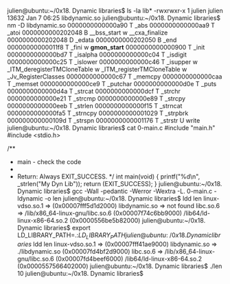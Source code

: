 julien@ubuntu:~/0x18. Dynamic libraries$ ls -la lib*
-rwxrwxr-x 1 julien julien 13632 Jan  7 06:25 libdynamic.so
julien@ubuntu:~/0x18. Dynamic libraries$ nm -D libdynamic.so 
0000000000000a90 T _abs
0000000000000aa9 T _atoi
0000000000202048 B __bss_start
                 w __cxa_finalize
0000000000202048 D _edata
0000000000202050 B _end
00000000000011f8 T _fini
                 w __gmon_start__
0000000000000900 T _init
0000000000000bd7 T _isalpha
0000000000000c04 T _isdigit
0000000000000c25 T _islower
0000000000000c46 T _isupper
                 w _ITM_deregisterTMCloneTable
                 w _ITM_registerTMCloneTable
                 w _Jv_RegisterClasses
0000000000000c67 T _memcpy
0000000000000caa T _memset
0000000000000ce9 T _putchar
0000000000000d0e T _puts
0000000000000d4a T _strcat
0000000000000dcf T _strchr
0000000000000e21 T _strcmp
0000000000000e89 T _strcpy
0000000000000eeb T _strlen
0000000000000f15 T _strncat
0000000000000fa5 T _strncpy
0000000000001029 T _strpbrk
000000000000109d T _strspn
0000000000001176 T _strstr
                 U write
julien@ubuntu:~/0x18. Dynamic libraries$ cat 0-main.c
#include "main.h"
#include <stdio.h>

/**
 * main - check the code
 *
 * Return: Always EXIT_SUCCESS.
 */
int main(void)
{
    printf("%d\n", _strlen("My Dyn Lib"));
    return (EXIT_SUCCESS);
}
julien@ubuntu:~/0x18. Dynamic libraries$ gcc -Wall -pedantic -Werror -Wextra -L. 0-main.c -ldynamic -o len
julien@ubuntu:~/0x18. Dynamic libraries$ ldd len 
    linux-vdso.so.1 =>  (0x00007fff5d1d2000)
    libdynamic.so => not found
    libc.so.6 => /lib/x86_64-linux-gnu/libc.so.6 (0x00007f74c6bb9000)
    /lib64/ld-linux-x86-64.so.2 (0x0000556be5b82000)
julien@ubuntu:~/0x18. Dynamic libraries$ export LD_LIBRARY_PATH=.:$LD_LIBRARY_PATH
julien@ubuntu:~/0x18. Dynamic libraries$ ldd len
    linux-vdso.so.1 =>  (0x00007fff41ae9000)
    libdynamic.so => ./libdynamic.so (0x00007fd4bf2d9000)
    libc.so.6 => /lib/x86_64-linux-gnu/libc.so.6 (0x00007fd4beef6000)
    /lib64/ld-linux-x86-64.so.2 (0x0000557566402000)
julien@ubuntu:~/0x18. Dynamic libraries$ ./len 
10
julien@ubuntu:~/0x18. Dynamic libraries$

